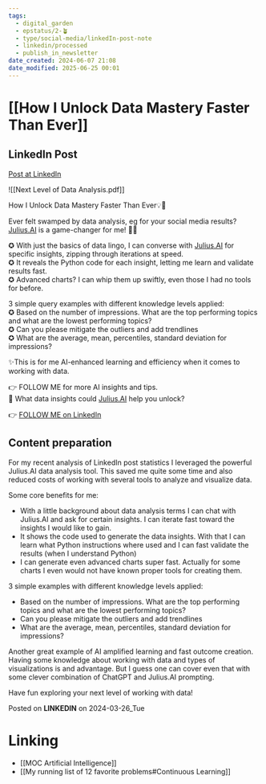 ```yaml
---
tags:
  - digital_garden
  - epstatus/2-🪴
  - type/social-media/linkedIn-post-note
  - linkedin/processed
  - publish_in_newsletter
date_created: 2024-06-07 21:08
date_modified: 2025-06-25 00:01
---
```

# [[How I Unlock Data Mastery Faster Than Ever]]

## LinkedIn Post

[Post at LinkedIn](https://www.linkedin.com/posts/sebastiankamilli_level-up-your-data-game-activity-7178299657909886976-PeCD?utm_source=share&utm_medium=member_desktop)

![[Next Level of Data Analysis.pdf]]

How I Unlock Data Mastery Faster Than Ever💡🚀  
  
Ever felt swamped by data analysis, eg for your social media results? [Julius.AI](http://julius.ai/) is a game-changer for me! 🤖✨  
  
✪ With just the basics of data lingo, I can converse with [Julius.AI](http://julius.ai/) for specific insights, zipping through iterations at speed.  
✪ It reveals the Python code for each insight, letting me learn and validate results fast.  
✪ Advanced charts? I can whip them up swiftly, even those I had no tools for before.  
  
3 simple query examples with different knowledge levels applied:  
✪ Based on the number of impressions. What are the top performing topics and what are the lowest performing topics?  
✪ Can you please mitigate the outliers and add trendlines  
✪ What are the average, mean, percentiles, standard deviation for impressions?  

✨This is for me AI-enhanced learning and efficiency when it comes to working with data.  
  
👉 FOLLOW ME for more AI insights and tips.  
🤔 What data insights could [Julius.AI](http://julius.ai/) help you unlock?

👉 [FOLLOW ME on LinkedIn](https://www.linkedin.com/comm/mynetwork/discovery-see-all?usecase=PEOPLE_FOLLOWS&followMember=sebastiankamilli)

## Content preparation

For my recent analysis of LinkedIn post statistics I leveraged the powerful Julius.AI data analysis tool. This saved me quite some time and also reduced costs of working with several tools to analyze and visualize data.

Some core benefits for me:
+ With a little background about data analysis terms I can chat with Julius.AI and ask for certain insights. I can iterate fast toward the insights I would like to gain.
+ It shows the code used to generate the data insights. With that I can learn what Python instructions where used and I can fast validate the results (when I understand Python)
+ I can generate even advanced charts super fast. Actually for some charts I even would not have known proper tools for creating them.

3 simple examples with different knowledge levels applied:
+ Based on the number of impressions. What are the top performing topics and what are the lowest performing topics?
+ Can you please mitigate the outliers and add trendlines
+ What are the average, mean, percentiles, standard deviation for impressions?

Another great example of AI amplified learning and fast outcome creation. Having some knowledge about working with data and types of visualizations is and advantage. But I guess one can cover even that with some clever combination of ChatGPT and Julius.AI prompting.

Have fun exploring your next level of working with data!

Posted on **LINKEDIN** on 2024-03-26_Tue

# Linking

+ [[MOC Artificial Intelligence]]
+ [[My running list of 12 favorite problems#Continuous Learning]]